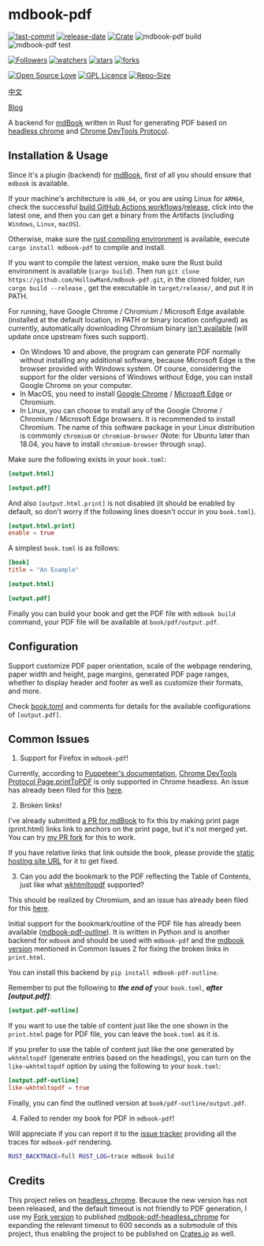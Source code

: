 # mdbook-pdf

[![last-commit](https://img.shields.io/github/last-commit/HollowMan6/mdbook-pdf)](https://github.com/HollowMan6/mdbook-pdf/graphs/commit-activity)
[![release-date](https://img.shields.io/github/release-date/HollowMan6/mdbook-pdf)](https://github.com/HollowMan6/mdbook-pdf/releases)
[![Crate](https://img.shields.io/crates/v/mdbook-pdf.svg)](https://crates.io/crates/mdbook-pdf)
![mdbook-pdf build](https://github.com/HollowMan6/mdbook-pdf/workflows/mdbook-pdf%20build/badge.svg)
![mdbook-pdf test](https://github.com/HollowMan6/mdbook-pdf/workflows/mdbook-pdf%20test/badge.svg)

[![Followers](https://img.shields.io/github/followers/HollowMan6?style=social)](https://github.com/HollowMan6?tab=followers)
[![watchers](https://img.shields.io/github/watchers/HollowMan6/mdbook-pdf?style=social)](https://github.com/HollowMan6/mdbook-pdf/watchers)
[![stars](https://img.shields.io/github/stars/HollowMan6/mdbook-pdf?style=social)](https://github.com/HollowMan6/mdbook-pdf/stargazers)
[![forks](https://img.shields.io/github/forks/HollowMan6/mdbook-pdf?style=social)](https://github.com/HollowMan6/mdbook-pdf/network/members)

[![Open Source Love](https://img.shields.io/badge/-%E2%9D%A4%20Open%20Source-Green?style=flat-square&logo=Github&logoColor=white&link=https://hollowman6.github.io/fund.html)](https://hollowman6.github.io/fund.html)
[![GPL Licence](https://img.shields.io/badge/license-GPL-blue)](https://opensource.org/licenses/GPL-3.0/)
[![Repo-Size](https://img.shields.io/github/repo-size/HollowMan6/mdbook-pdf.svg)](https://github.com/HollowMan6/mdbook-pdf/archive/master.zip)

[中文](README_CN.md)

[Blog](https://hollowmansblog.wordpress.com/2022/01/30/mdbook-pdf-a-mdbook-backend-for-generating-pdf-files/)

A backend for [mdBook](https://github.com/rust-lang/mdBook) written in Rust for generating PDF based on [headless chrome](https://github.com/atroche/rust-headless-chrome) and [Chrome DevTools Protocol](https://chromedevtools.github.io/devtools-protocol/tot/Page/#method-printToPDF).

## Installation & Usage
Since it's a plugin (backend) for [mdBook](https://github.com/rust-lang/mdBook), first of all you should ensure that `mdbook` is available.

If your machine's architecture is `x86_64`, or you are using Linux for `ARM64`, check the successful [build GitHub Actions workflows](https://github.com/HollowMan6/mdbook-pdf/actions/workflows/build.yml?query=is%3Asuccess)/[release](https://github.com/HollowMan6/mdbook-pdf/releases), click into the latest one, and then you can get a binary from the Artifacts (including `Windows`, `Linux`, `macOS`).

Otherwise, make sure the [rust compiling environment](https://www.rust-lang.org/tools/install) is available, execute `cargo install mdbook-pdf` to compile and install.

If you want to compile the latest version, make sure the Rust build environment is available (`cargo build`).
Then run `git clone https://github.com/HollowMan6/mdbook-pdf.git`, in the cloned folder, run `cargo build --release` , get the executable in `target/release/`, and put it in PATH.

For running, have Google Chrome / Chromium / Microsoft Edge available (installed at the default location, in PATH or binary location configured) as currently, automatically downloading Chromium binary [isn't available](https://github.com/atroche/rust-headless-chrome/issues/286) (will update once upstream fixes such support).

- On Windows 10 and above, the program can generate PDF normally without installing any additional software, because Microsoft Edge is the browser provided with Windows system. Of course, considering the support for the older versions of Windows without Edge, you can install Google Chrome on your computer.
- In MacOS, you need to install [Google Chrome](https://www.google.com/chrome/) / [Microsoft Edge](https://www.microsoft.com/en-us/edge) or Chromium.
- In Linux, you can choose to install any of the Google Chrome / Chromium / Microsoft Edge browsers. It is recommended to install Chromium. The name of this software package in your Linux distribution is commonly `chromium` or `chromium-browser` (Note: for Ubuntu later than 18.04, you have to install `chromium-browser` through `snap`).

Make sure the following exists in your `book.toml`:

```toml
[output.html]

[output.pdf]
```

And also `[output.html.print]` is not disabled (it should be enabled by default, so don't worry if the following lines doesn't occur in you `book.toml`).

```toml
[output.html.print]
enable = true
```

A simplest `book.toml` is as follows:

```toml
[book]
title = "An Example"

[output.html]

[output.pdf]
```

Finally you can build your book and get the PDF file with `mdbook build` command, your PDF file will be available at `book/pdf/output.pdf`.

## Configuration
Support customize PDF paper orientation, scale of the webpage rendering, paper width and height, page margins, generated PDF page ranges, whether to display header and footer as well as customize their formats, and more.

Check [book.toml](test_doc/book.toml#L10-L35) and comments for details for the available configurations of `[output.pdf]`.

## Common Issues
1. Support for Firefox in `mdbook-pdf`!

Currently, according to [Puppeteer's documentation](https://pptr.dev/#?product=Puppeteer&show=api-pagepdfoptions), [Chrome DevTools Protocol Page.printToPDF](https://chromedevtools.github.io/devtools-protocol/tot/Page/#method-printToPDF) is only supported in Chrome headless. An issue has already been filed for this [here](https://github.com/puppeteer/puppeteer/issues/7628).

2. Broken links!

I've already submitted [a PR for mdBook](https://github.com/rust-lang/mdBook/pull/1738) to fix this by making print page (print.html) links link to anchors on the print page, but it's not merged yet. You can try [my PR fork](https://github.com/HollowMan6/mdBook) for this to work.

If you have relative links that link outside the book, please provide the [static hosting site URL](test_doc/book.toml#L17-L18) for it to get fixed.

3. Can you add the bookmark to the PDF reflecting the Table of Contents, just like what [wkhtmltopdf](https://wkhtmltopdf.org/) supported?

This should be realized by Chromium, and an issue has already been filed for this [here](https://bugs.chromium.org/p/chromium/issues/detail?id=781797).

Initial support for the bookmark/outline of the PDF file has already been available ([mdbook-pdf-outline](https://pypi.org/project/mdbook-pdf-outline/)). It is written in Python and is another backend for `mdbook` and should be used with `mdbook-pdf` and the [mdbook version](https://github.com/rust-lang/mdBook/pull/1738) mentioned in Common Issues 2 for fixing the broken links in `print.html`.

You can install this backend by `pip install mdbook-pdf-outline`.

Remember to put the following to ***the end of*** your `book.toml`, ***after [output.pdf]***:

```toml
[output.pdf-outline]
```

If you want to use the table of content just like the one shown in the `print.html` page for PDF file, you can leave the `book.toml` as it is.

If you prefer to use the table of content just like the one generated by `wkhtmltopdf` (generate entries based on the headings), you can turn on the `like-wkhtmltopdf` option by using the following to your `book.toml`:

```toml
[output.pdf-outline]
like-wkhtmltopdf = true
```

Finally, you can find the outlined version at `book/pdf-outline/output.pdf`.

4. Failed to render my book for PDF in `mdbook-pdf`!

Will appreciate if you can report it to the [issue tracker](https://github.com/HollowMan6/mdbook-pdf/issues/new) providing all the traces for `mdbook-pdf` rendering.

```bash
RUST_BACKTRACE=full RUST_LOG=trace mdbook build
```
## Credits
This project relies on [headless_chrome](https://github.com/atroche/rust-headless-chrome). Because the new version has not been released, and the default timeout is not friendly to PDF generation, I use my [Fork version](https://github.com/HollowMan6/rust-headless-chrome) to published [mdbook-pdf-headless_chrome](https://crates.io/crates/mdbook-pdf-headless_chrome) for expanding the relevant timeout to 600 seconds as a submodule of this project, thus enabling the project to be published on [Crates.io](https://crates.io/) as well.
